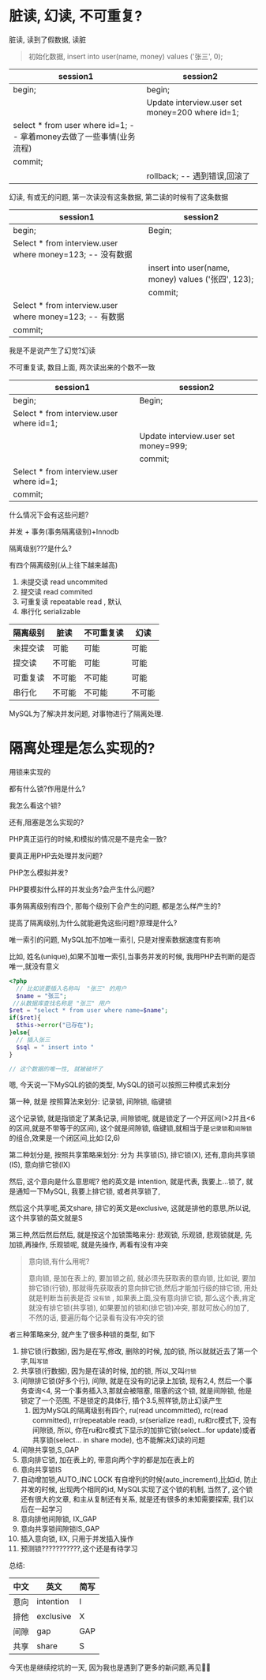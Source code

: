 # 脏读, 幻读, 不可重复?

脏读, 读到了假数据, 读脏

> 初始化数据, insert into user(name, money) values ('张三', 0);

| session1                                                     | session2                                        |
| ------------------------------------------------------------ | ----------------------------------------------- |
| begin;                                                       | begin;                                          |
|                                                              | Update interview.user set money=200 where id=1; |
| select * from user where id=1; -- 拿着money去做了一些事情(业务流程) |                                                 |
| commit;                                                      |                                                 |
|                                                              | rollback; -- 遇到错误,回滚了                    |



幻读, 有或无的问题, 第一次读没有这条数据, 第二读的时候有了这条数据

| session1                                                  | session2                                            |
| --------------------------------------------------------- | --------------------------------------------------- |
| begin;                                                    | Begin;                                              |
| Select * from interview.user where money=123; -- 没有数据 |                                                     |
|                                                           | insert into user(name, money) values ('张四', 123); |
|                                                           | commit;                                             |
| Select * from interview.user where money=123; -- 有数据   |                                                     |
| commit;                                                   |                                                     |

我是不是说产生了幻觉?幻读



不可重复读, 数目上面, 两次读出来的个数不一致

| session1                                 | session2                             |
| ---------------------------------------- | ------------------------------------ |
| begin;                                   | Begin;                               |
| Select * from interview.user where id=1; |                                      |
|                                          | Update interview.user set money=999; |
|                                          | commit;                              |
| Select * from interview.user where id=1; |                                      |
| commit;                                  |                                      |

什么情况下会有这些问题?

并发 + 事务(事务隔离级别)+Innodb

隔离级别???是什么?

有四个隔离级别(从上往下越来越高)

1. 未提交读 read uncommited
2. 提交读 read commited
3. 可重复读 repeatable read , 默认
4. 串行化 serializable

| 隔离级别 | 脏读   | 不可重复读 | 幻读   |
| -------- | ------ | ---------- | ------ |
| 未提交读 | 可能   | 可能       | 可能   |
| 提交读   | 不可能 | 可能       | 可能   |
| 可重复读 | 不可能 | 不可能     | 可能   |
| 串行化   | 不可能 | 不可能     | 不可能 |

MySQL为了解决并发问题, 对事物进行了隔离处理.

# 隔离处理是怎么实现的?

用锁来实现的

都有什么锁?作用是什么?

我怎么看这个锁?

还有,阻塞是怎么实现的?

PHP真正运行的时候,和模拟的情况是不是完全一致?

要真正用PHP去处理并发问题?

PHP怎么模拟并发?

PHP要模拟什么样的并发业务?会产生什么问题?

事务隔离级别有四个, 那每个级别下会产生的问题, 都是怎么样产生的?

提高了隔离级别,为什么就能避免这些问题?原理是什么?

唯一索引的问题, MySQL加不加唯一索引, 只是对搜索数据速度有影响

比如, 姓名(unique),如果不加唯一索引,当事务并发的时候, 我用PHP去判断的是否唯一,就没有意义

```php
<?php
  // 比如说要插入名称叫  "张三" 的用户
  $name = "张三";
 //从数据库查找名称是 "张三" 用户
$ret = "select * from user where name=$name";
if($ret){
  $this->error("已存在");
}else{
  // 插入张三
  $sql = " insert into "
}

// 这个数据的唯一性, 就被破坏了
```

嗯, 今天说一下MySQL的锁的类型, MySQL的锁可以按照三种模式来划分

第一种, 就是 按照算法来划分: 记录锁, 间隙锁, 临键锁

这个记录锁, 就是指锁定了某条记录, 间隙锁呢, 就是锁定了一个开区间(>2并且<6 的区间,就是不带等于的区间), 这个就是间隙锁,  临键锁,就相当于是`记录锁`和`间隙锁`的组合,效果是一个闭区间,比如:[2,6)

第二种划分是, 按照共享策略来划分: 分为 共享锁(S), 排它锁(X), 还有,意向共享锁(IS), 意向排它锁(IX)

然后, 这个意向是什么意思呢? 他的英文是 intention, 就是代表, 我要上...锁了, 就是通知一下MySQL, 我要上排它锁, 或者共享锁了, 

然后这个共享呢,英文share, 排它的英文是exclusive, 这就是排他的意思,所以说,这个共享锁的英文就是S

第三种,然后然后然后, 就是按这个加锁策略来分: 悲观锁, 乐观锁, 悲观锁就是, 先加锁,再操作, 乐观锁呢, 就是先操作, 再看有没有冲突

> 意向锁,有什么用呢? 
>
> 意向锁, 是加在表上的, 要加锁之前, 就必须先获取表的意向锁, 比如说, 要加排它锁(行锁), 那就得先获取表的意向排它锁,然后才能加行级的排它锁, 用处就是判断当前表是否 `没有锁` , 如果表上面,没有意向排它锁, 那么这个表,肯定就没有排它锁(共享锁), 如果要加的锁和(排它锁)冲突, 那就可放心的加了, 不然的话, 要遍历每个记录看有没有冲突的锁

者三种策略来分, 就产生了很多种锁的类型, 如下

1. 排它锁(行数据), 因为是在写,修改, 删除的时候, 加的锁, 所以就就近去了第一个字,叫`写锁`
2. 共享锁(行数据), 因为是在读的时候, 加的锁, 所以,又叫`行锁`
3. 间隙排它锁(好多个行), 间隙, 就是在没有的记录上加锁, 现有2,4, 然后一个事务查询<4, 另一个事务插入3,那就会被阻塞, 阻塞的这个锁, 就是间隙锁, 他是锁定了一个范围, 不是锁定的具体行, 插个3.5,照样锁,防止幻读产生
   1. 因为MySQL的隔离级别有四个, ru(read uncommitted), rc(read committed), rr(repeatable read), sr(serialize read), ru和rc模式下, 没有间隙锁, 所以, 你在ru和rc模式下显示的加排它锁(select...for update)或者共享锁(select... in share mode), 也不能解决幻读的问题
4. 间隙共享锁,S_GAP
5. 意向排它锁, 加在表上的, 带意向两个字的都是加在表上的
6. 意向共享锁IS
7. 自动增加锁,AUTO_INC LOCK 有自增列的时候(auto_increment),比如id, 防止并发的时候, 出现两个相同的id, MySQL实现了这个锁的机制, 当然了, 这个锁还有很大的文章, 和主从复制还有关系, 就是还有很多的未知需要探索, 我们以后在一起学习
8. 意向排他间隙锁, IX_GAP
9. 意向共享锁间隙锁IS_GAP
10. 插入意向锁, IIX, 只用于并发插入操作
11. 预测锁???????????,这个还是有待学习

总结:

| 中文 | 英文      | 简写 |
| ---- | --------- | ---- |
| 意向 | intention | I    |
| 排他 | exclusive | X    |
| 间隙 | gap       | GAP  |
| 共享 | share     | S    |

今天也是继续挖坑的一天, 因为我也是遇到了更多的新问题,再见👋🏻